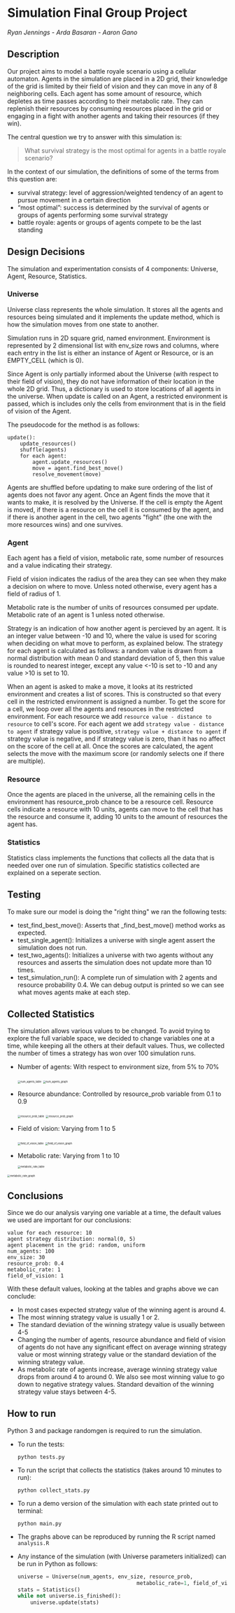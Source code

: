 # Simulation Final Group Project

*Ryan Jennings - Arda Basaran - Aaron Gano*

## Description

Our project aims to model a battle royale scenario using a cellular automaton. Agents in the simulation are placed in a 2D grid, their knowledge of the grid is limited by their field of vision and they can move in any of 8 neighboring cells. Each agent has some amount of resource, which depletes as time passes according to their metabolic rate.  They can replenish their resources by consuming resources placed in the grid or engaging in a fight with another agents and taking their resources (if they win).

The central question we try to answer with this simulation is:

>  What survival strategy is the most optimal for agents in a battle royale scenario?

In the context of our simulation, the definitions of some of the terms from this question are:

* survival strategy: level of aggression/weighted tendency of an agent to pursue movement in a certain direction
* “most optimal”: success is determined by the survival of agents or groups of agents performing some survival strategy
* battle royale: agents or groups of agents compete to be the last standing 

## Design Decisions

The simulation and experimentation consists of 4 components: Universe, Agent, Resource, Statistics. 

### Universe

Universe class represents the whole simulation. It stores all the agents and resources being simulated and it implements the update method, which is how the simulation moves from one state to another.

Simulation runs in 2D square grid, named environment. Environment is represented by 2 dimensional list with env_size rows and columns, where each entry in the list is either an instance of Agent or Resource, or is an EMPTY_CELL (which is 0).

Since Agent is only partially informed about the Universe (with respect to their field of vision), they do not have information of their location in the whole 2D grid. Thus, a dictionary is used to store locations of all agents in the universe. When update is called on an Agent, a restricted environment is passed, which is includes only the cells from environment that is in the field of vision of the Agent. 

The pseudocode for the method is as follows:

```
update():
	update_resources()
	shuffle(agents)
	for each agent:
		agent.update_resources()
		move = agent.find_best_move()
		resolve_movement(move)
```

Agents are shuffled before updating to make sure ordering of the list of agents does not favor any agent. Once an Agent finds the move that it wants to make, it is resolved by the Universe. If the cell is empty the Agent is moved, if there is a resource on the cell it is consumed by the agent, and if there is another agent in the cell, two agents "fight" (the one with the more resources wins) and one survives.

### Agent

Each agent has a field of vision, metabolic rate, some number of resources and a value indicating their strategy. 

Field of vision indicates the radius of the area they can see when they make a decision on where to move. Unless noted otherwise, every agent has a field of radius of 1. 

Metabolic rate is the number of units of resources consumed per update. Metabolic rate of an agent is 1 unless noted otherwise.

Strategy is an indication of how another agent is percieved by an agent. It is an integer value between -10 and 10, where the value is used for scoring when deciding on what move to perform, as explained below. The strategy for each agent is calculated as follows: a random value is drawn from a normal distribution with mean 0 and standard deviation of 5, then this value is rounded to nearest integer, except any value <-10 is set to -10 and any value >10 is set to 10.

When an agent is asked to make a move, it looks at its restricted environment and creates a list of scores. This is constructed so that every cell in the restricted environment is assigned a number. To get the score for a cell, we loop over all the agents and resources in the restricted environment. For each resource we add `resource value - distance to resource` to cell's score. For each agent we add `strategy value - distance to agent` if strategy value is positive, `strategy value + distance to agent` if strategy value is negative, and if strategy value is zero, than it has no affect on the score of the cell at all. Once the scores are calculated, the agent selects the move with the maximum score (or randomly selects one if there are multiple).

### Resource

Once the agents are placed in the universe, all the remaining cells in the environment has resource_prob chance to be a resource cell. Resource cells indicate a resource with 10 units, agents can move to the cell that has the resource and consume it, adding 10 units to the amount of resources the agent has. 

### Statistics

Statistics class implements the functions that collects all the data that is needed over one run of simulation. Specific statistics collected are explained on a seperate section.

## Testing

To make sure our model is doing the "right thing" we ran the following tests:

* test_find_best_move(): Asserts that _find_best_move() method works as expected.
* test_single_agent(): Initializes a universe with single agent assert the simulation does not run.
* test_two_agents(): Initializes a universe with two agents without any resources and asserts the simulation does not update more than 10 times.
* test_simulation_run(): A complete run of simulation with 2 agents and resource probability 0.4. We can debug output is printed so we can see what moves agents make at each step. 

## Collected Statistics

The simulation allows various values to be changed. To avoid trying to explore the full variable space, we decided to change variables one at a time, while keeping all the others at their default values. Thus, we collected the number of times a strategy has won over 100 simulation runs.

* Number of agents: With respect to environment size, from 5% to 70%

  <img src="./output/num_agents_table.png" alt="num_agents_table" style="zoom:40%;" />

  <img src="./output/num_agents_graph.png" alt="num_agents_graph" style="zoom:40%;" />

* Resource abundance: Controlled by resource_prob variable from 0.1 to 0.9

  <img src="./output/resource_prob_table.png" alt="resource_prob_table" style="zoom:40%;" />

  <img src="./output/resource_prob_graph.png" alt="resource_prob_graph" style="zoom:40%;" />

* Field of vision: Varying from 1 to 5

  <img src="./output/field_of_vision_table.png" alt="field_of_vision_table" style="zoom:40%;" />

  <img src="./output/field_of_vision_graph.png" alt="field_of_vision_graph" style="zoom:40%;" />

* Metabolic rate: Varying from 1 to 10

  <img src="./output/metabolic_rate_table.png" alt="metabolic_rate_table" style="zoom:40%;" />

<img src="./output/metabolic_rate_graph.png" alt="metabolic_rate_graph" style="zoom:40%;" />

## Conclusions

Since we do our analysis varying one variable at a time, the default values we used are important for our conclusions:

```
value for each resource: 10
agent strategy distribution: normal(0, 5)
agent placement in the grid: random, uniform
num_agents: 100
env_size: 30
resource_prob: 0.4
metabolic_rate: 1
field_of_vision: 1
```

With these default values, looking at the tables and graphs above we can conclude:

* In most cases expected strategy value of the winning agent is around 4.
* The most winning strategy value is usually 1 or 2.
* The standard deviation of the winning strategy value is usually between 4-5
* Changing the number of agents, resource abundance and field of vision of agents do not have any significant effect on average winning strategy value or most winning strategy value or the standard deviation of the winning strategy value.
* As metabolic rate of agents increase, average winning strategy value drops from around 4 to around 0. We also see most winning value to go down to negative strategy values. Standard devaition of the winning strategy value stays between 4-5.

## How to run

Python 3 and package randomgen is required to run the simulation.

* To run the tests:

  ```
  python tests.py
  ```

* To run the script that collects the statistics (takes around 10 minutes to run):

  ```
  python collect_stats.py
  ```

* To run a demo version of the simulation with each state printed out to terminal:

  ```
  python main.py
  ```

* The graphs above can be reproduced by running the R script named `analysis.R`

* Any instance of the simulation (with Universe parameters initialized) can be run in Python as follows:

  ```python
  universe = Universe(num_agents, env_size, resource_prob, 
  										metabolic_rate=1, field_of_vision, seed, debug)
  stats = Statistics()
  while not universe.is_finished():
      universe.update(stats)
  ```